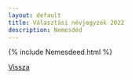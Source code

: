 ```yaml
---
layout: default
title: Választási névjegyzék 2022
description: Nemesdéd
---
```


{% include Nemesdeed.html %}

[Vissza](./)